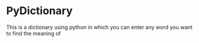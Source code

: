 # PyDictionary
This is a dictionary using python in which you can enter any word you want to find the meaning of
